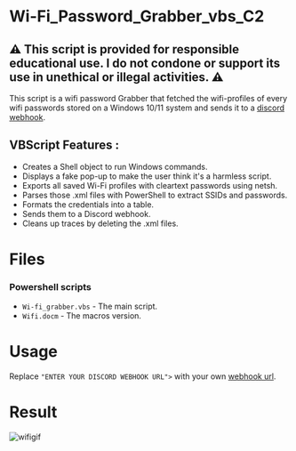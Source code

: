 # Wi-Fi_Password_Grabber_vbs_C2

## :warning: This script is provided for responsible educational use. I do not condone or support its use in unethical or illegal activities. :warning:

This script is a wifi password Grabber that fetched the wifi-profiles of every wifi passwords stored on a Windows 10/11 system and sends it to a [discord webhook](https://support.discord.com/hc/en-us/articles/228383668-Intro-to-Webhooks).

## VBScript Features :

- Creates a Shell object to run Windows commands.
- Displays a fake pop-up to make the user think it's a harmless script.
- Exports all saved Wi-Fi profiles with cleartext passwords using netsh.
- Parses those .xml files with PowerShell to extract SSIDs and passwords.
- Formats the credentials into a table.
- Sends them to a Discord webhook.
- Cleans up traces by deleting the .xml files.

# Files
### Powershell scripts
- `Wi-fi_grabber.vbs` - The main script.
- `Wifi.docm` - The macros version.

# Usage
Replace `"ENTER YOUR DISCORD WEBHOOK URL">` with your own [webhook url](https://support.discord.com/hc/en-us/articles/228383668-Intro-to-Webhooks).

# Result
 ![wifigif](https://github.com/user-attachments/assets/1b47aa59-1f1b-412a-9603-7d5d70882593)

